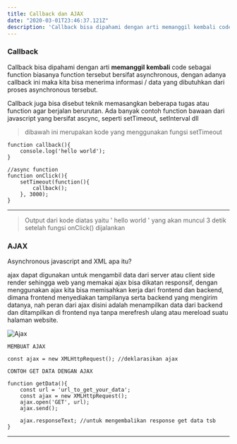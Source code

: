 ```yaml
---
title: Callback dan AJAX
date: "2020-03-01T23:46:37.121Z"
description: 'Callback bisa dipahami dengan arti memanggil kembali code sebagai function biasanya function tersebut bersifat asynchronous, dengan adanya callback ini ...'
---
```


### Callback

Callback bisa dipahami dengan arti **memanggil** **kembali** code sebagai function biasanya function tersebut bersifat asynchronous, dengan adanya callback ini maka kita bisa menerima informasi / data yang dibutuhkan dari proses asynchronous tersebut.

Callback juga bisa disebut teknik memasangkan beberapa tugas atau function agar berjalan berurutan. Ada banyak contoh function bawaan dari javascript yang bersifat ascync, seperti setTimeout, setInterval dll

>dibawah ini merupakan kode yang menggunakan fungsi setTimeout

    function callback(){
    	console.log('hello world');
    }
    
    //async function
    function onClick(){
    	setTimeout(function(){ 
    		callback();
    	}, 3000);
    }

---

> Output dari kode diatas yaitu ' hello world ' yang akan muncul 3 detik setelah fungsi onClick() dijalankan

### AJAX

Asynchronous javascript and XML apa itu? 

ajax dapat digunakan untuk mengambil data dari server atau client side render sehingga web yang memakai ajax bisa dikatan responsif, dengan menggunakan ajax kita bisa memisahkan kerja dari frontend dan backend, dimana frontend menyediakan tampilanya serta backend yang mengirim datanya, nah peran dari ajax disini adalah menampilkan data dari backend dan ditampilkan di frontend nya tanpa merefresh ulang atau mereload suatu halaman website.

![Ajax](https://i.ibb.co/74H81Rk/ajax.png)

    MEMBUAT AJAX
    
    const ajax = new XMLHttpRequest(); //deklarasikan ajax

    CONTOH GET DATA DENGAN AJAX
    
    function getData(){
    	const url = 'url_to_get_your_data';
    	const ajax = new XMLHttpRequest(); 
    	ajax.open('GET', url);
    	ajax.send();
    
    	ajax.responseText; //untuk mengembalikan response get data tsb
    }
    

---